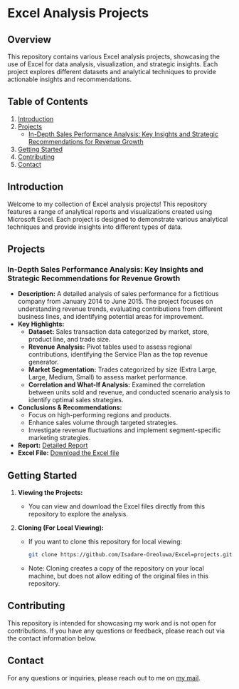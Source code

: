 # Excel Analysis Projects

## Overview

This repository contains various Excel analysis projects, showcasing the use of Excel for data analysis, visualization, and strategic insights. Each project explores different datasets and analytical techniques to provide actionable insights and recommendations.

## Table of Contents
1. [Introduction](#introduction)
2. [Projects](#projects)
   - [In-Depth Sales Performance Analysis: Key Insights and Strategic Recommendations for Revenue Growth](#in-depth-sales-performance-analysis-key-insights-and-strategic-recommendations-for-revenue-growth)
3. [Getting Started](#getting-started)
4. [Contributing](#contributing)
5. [Contact](#contact)

## Introduction

Welcome to my collection of Excel analysis projects! This repository features a range of analytical reports and visualizations created using Microsoft Excel. Each project is designed to demonstrate various analytical techniques and provide insights into different types of data.

## Projects

### In-Depth Sales Performance Analysis: Key Insights and Strategic Recommendations for Revenue Growth

- **Description:** A detailed analysis of sales performance for a fictitious company from January 2014 to June 2015. The project focuses on understanding revenue trends, evaluating contributions from different business lines, and identifying potential areas for improvement.
- **Key Highlights:**
  - **Dataset:** Sales transaction data categorized by market, store, product line, and trade size.
  - **Revenue Analysis:** Pivot tables used to assess regional contributions, identifying the Service Plan as the top revenue generator.
  - **Market Segmentation:** Trades categorized by size (Extra Large, Large, Medium, Small) to assess market performance.
  - **Correlation and What-If Analysis:** Examined the correlation between units sold and revenue, and conducted scenario analysis to identify optimal sales strategies.
- **Conclusions & Recommendations:**
  - Focus on high-performing regions and products.
  - Enhance sales volume through targeted strategies.
  - Investigate revenue fluctuations and implement segment-specific marketing strategies.
- **Report:** [Detailed Report](link-to-report) 
- **Excel File:** [Download the Excel file](link-to-excel-file)

## Getting Started

1. **Viewing the Projects:**
   - You can view and download the Excel files directly from this repository to explore the analysis.

2. **Cloning (For Local Viewing):**
   - If you want to clone this repository for local viewing:
     ```sh
     git clone https://github.com/Isadare-Oreoluwa/Excel=projects.git
     ```
   - Note: Cloning creates a copy of the repository on your local machine, but does not allow editing of the original files in this repository.

## Contributing

This repository is intended for showcasing my work and is not open for contributions. If you have any questions or feedback, please reach out via the contact information below.

## Contact

For any questions or inquiries, please reach out to me on [my mail](mailto:isadare.ore@gmail.com).
